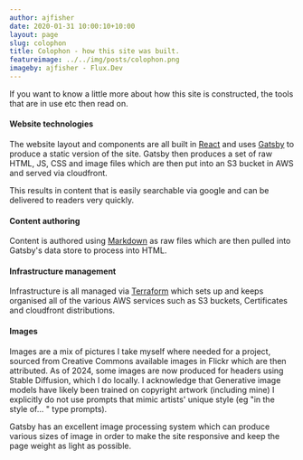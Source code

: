 ```yaml
---
author: ajfisher
date: 2020-01-31 10:00:10+10:00
layout: page
slug: colophon
title: Colophon - how this site was built.
featureimage: ../../img/posts/colophon.png
imageby: ajfisher - Flux.Dev
---
```


If you want to know a little more about how this site is constructed, the
tools that are in use etc then read on.

#### Website technologies

The website layout and components are all built in [React](https://reactjs.org)
and uses [Gatsby](https://gatsbyjs.org) to produce a static version of the site.
Gatsby then produces a set of raw HTML, JS, CSS and image files which are
then put into an S3 bucket in AWS and served via cloudfront.

This results in content that is easily searchable via google and can be delivered
to readers very quickly.

#### Content authoring

Content is authored using [Markdown](https://en.wikipedia.org/wiki/Markdown)
as raw files which are then pulled into Gatsby's data store to process into
HTML. 

#### Infrastructure management

Infrastructure is all managed via [Terraform](https://www.terraform.io) which
sets up and keeps organised all of the various AWS services such as S3 buckets,
Certificates and cloudfront distributions. 

#### Images

Images are a mix of pictures I take myself where needed for a project,
sourced from Creative Commons available images in Flickr which are then
attributed. As of 2024, some images are now produced for headers using Stable
Diffusion, which I do locally. I acknowledge that Generative image models have
likely been trained on copyright artwork (including mine) I explicitly do not
use prompts that mimic artists' unique style (eg "in the style of... " type
prompts).

Gatsby has an excellent image processing system which can produce various sizes
of image in order to make the site responsive and keep the page weight as light
as possible.
